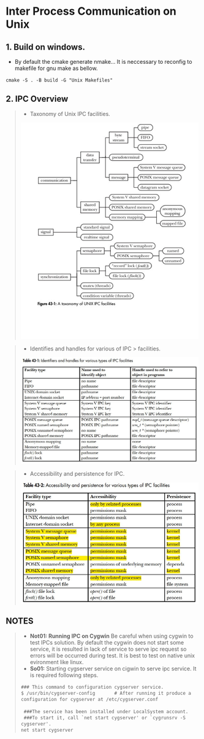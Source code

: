 # Inter Process Communication on Unix

## 1. Build on windows.
* By default the cmake generate nmake... It is neccessary to reconfig to makefile for gnu make as bellow.

```shell
cmake -S . -B build -G "Unix Makefiles"
```

## 2. IPC Overview

> - Taxonomy of Unix IPC facilities.
> 
> ![Image](_repo/Unix-IPC.jpg "Taxonomy of Unix IPC facilities")

> - Identifies and handles for various of IPC > facilities.
> 
> ![Image](_repo/Identifier-and-handles-for-IPC-facilities.JPG "Identifiers & Handles")

> - Accessibility and persistence for IPC.
> 
> ![Image](_repo/accessibility-persistence-ipc-facilities.JPG "Identifiers & Handles")



## NOTES
> - **Not01: Running IPC on Cygwin** Be careful when using cygwin to test IPCs solution. By default the cygwin does not start some service, it is resulted in lack of service to serve ipc request so errors will be occurred during test. It is best to test on native unix evironment like linux.
> - **So01:** Starting cygserver service on cigwin to serve ipc service. It is required following steps.
> ```Shell
> ### This command to configuration cygserver service.
> $ /usr/bin/cygserver-config       # After running it produce a configuration for cygserver at /etc/cygserver.conf
> 
>  ###The service has been installed under LocalSystem account.
>  ###To start it, call `net start cygserver' or `cygrunsrv -S cygserver'.
> net start cygserver
> ```
